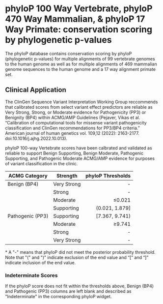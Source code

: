 # phyloP 100 Way Vertebrate, phyloP 470 Way Mammalian, & phyloP 17 Way Primate: conservation scoring by phylogenetic p-values
The phyloP database contains conservation scoring by phyloP (phylogenetic p-values) for multiple alignments of 99 vertebrate genomes to the human genome as well as for multiple alignments of 469 mammalian genome sequences to the human genome and a 17 way alignment primate set.

## Clinical Application

The ClinGen Sequence Variant Interpretation Working Group reccommends that calibrated scores from select variant effect predictors are reliable as Very Strong, Strong, or Moderate evidence for Pathogenicity (PP3) or Benignity (BP4) within ACMG/AMP Guidelines (Pejaver, Vikas et al. “Calibration of computational tools for missense variant pathogenicity classification and ClinGen recommendations for PP3/BP4 criteria.” American journal of human genetics vol. 109,12 (2022): 2163-2177. doi:10.1016/j.ajhg.2022.10.013).

phyloP 100-way Vertebrate scores have been calbrated and validated as reliable to support Benign Supporting, Benign Moderate, Pathogenic Supporting, and Pathogenic Moderate ACMG/AMP evidence for purposes of variant classification in the clinic.

| ACMG Category    | Strength    | phyloP Thresholds |
|------------------|-------------|------------------:|
| Benign (BP4)     | Very Strong |                 - |
|                  | Strong      |                 - |
|                  | Moderate    |            ≤0.021 |
|                  | Supporting  |    (0.021, 1.879] |
| Pathogenic (PP3) | Supporting  |    [7.367, 9.741) |
|                  | Moderate    |            ≥9.741 |
|                  | Strong      |                 - |
|                  | Very Strong |                 - |

\* A "-" means that phyloP did not meet the posterior probability threshold. Note that "(" and ")" indicate exclusion of the end value and “[” and “]” indicate inclusion of the end value.

### Indeterminate Scores

If the phyloP score does not fit within the thresholds above, Benign (BP4) and Pathogenic (PP3) columns are left blank and described as "Indeterminate" in the corresponding phyloP widget.
